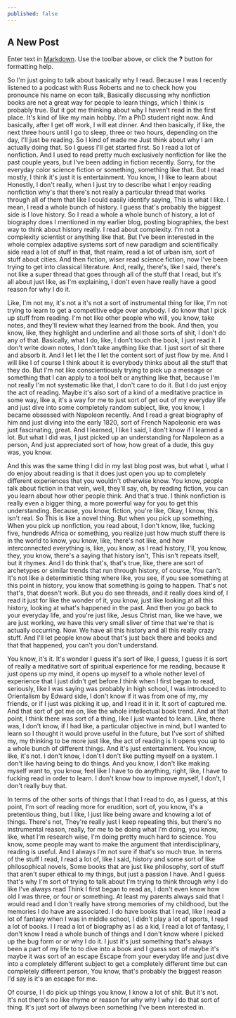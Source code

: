 ```yaml
---
published: false
---
```

## A New Post

Enter text in [Markdown](http://daringfireball.net/projects/markdown/). Use the toolbar above, or click the **?** button for formatting help.

So I'm just going to talk about basically why I read. Because I was I recently listened to a podcast with Russ Roberts and ne to check how you pronounce his name on econ talk, Basically discussing why nonfiction books are not a great way for people to learn things, which I think is probably true. But it got me thinking about why I haven't read in the first place. It's kind of like my main hobby. I'm a PhD student right now. And basically, after I get off work, I will eat dinner. And then basically, if like, the next three hours until I go to sleep, three or two hours, depending on the day, I'll just be reading. So I kind of made me Just think about why I am actually doing that. So I guess I'll get started first. So I read a lot of nonfiction. And I used to read pretty much exclusively nonfiction for like the past couple years, but I've been adding in fiction recently. Sorry, for the everyday color science fiction or something, something like that. But I read mostly, I think it's just it is entertainment. You know, I I like to learn about Honestly, I don't really, when I just try to describe what I enjoy reading nonfiction why's that there's not really a particular thread that works through all of them that like I could easily identify saying, This is what I like. I mean, I read a whole bunch of history. I guess that's probably the biggest side is I love history. So I read a whole a whole bunch of history, a lot of biography does I mentioned in my earlier blog, posting biographies, the best way to think about history really. I read about complexity. I'm not a complexity scientist or anything like that. But I've been interested in the whole complex adaptive systems sort of new paradigm and scientifically side read a lot of stuff in that, that realm, read a lot of urban ism, sort of stuff about cities. And then fiction, wiser read science fiction, now I've been trying to get into classical literature. And, really, there's, like I said, there's not like a super thread that goes through all of the stuff that I read, but it's all about just like, as I'm explaining, I don't even have really have a good reason for why I do it.

Like, I'm not my, it's not a it's not a sort of instrumental thing for like, I'm not trying to learn to get a competitive edge over anybody. I do know that I pick up stuff from reading. I'm not like other people who will, you know, take notes, and they'll review what they learned from the book. And then, you know, like, they highlight and underline and all those sorts of shit, I don't do any of that. Basically, what I do, like, I don't touch the book, I just read it. I don't write down notes, I don't take anything like that. I just sort of sit there and absorb it. And I let I let the I let the content sort of just flow by me. And I will like I of course I think about it is everybody thinks about all the stuff that they do. But I'm not like conscientiously trying to pick up a message or something that I can apply to a tool belt or anything like that, because I'm not really I'm not systematic like that, I don't care to do it. But I do just enjoy the act of reading. Maybe it's also sort of a kind of a meditative practice in some way, like a, it's a way for me to just sort of get out of my everyday life and just dive into some completely random subject, like, you know, I became obsessed with Napoleon recently. And I read a great biography of him and just diving into the early 1820, sort of French Napoleonic era was just fascinating, great. And I learned, I like I said, I don't know if I learned a lot. But what I did was, I just picked up an understanding for Napoleon as a person, And just appreciated sort of how, how great of a dude, this guy was, you know.

And this was the same thing I did in my last blog post was, but what I, what I do enjoy about reading is that it does just open you up to completely different experiences that you wouldn't otherwise know. You know, people talk about fiction in that vein, well, they'll say, oh, by reading fiction, you can you learn about how other people think. And that's true. I think nonfiction is really even a bigger thing, a more powerful way for you to get this understanding. Because, you know, fiction, you're like, Okay, I know, this isn't real. So This is like a novel thing. But when you pick up something, When you pick up nonfiction, you read about, I don't know, like, fucking five, hundreds Africa or something, you realize just how much stuff there is in the world to know, you know, like, there's not like, and how interconnected everything is, like, you know, as I read history, I'll, you know, they, you know, there's a saying that history isn't, This isn't repeats itself, but it rhymes. And I do think that's, that's true, like, there are sort of archetypes or similar trends that run through history, of course, You can't. It's not like a deterministic thing where like, you see, if you see something at this point in history, you know that something is going to happen. That's not that's, that doesn't work. But you do see threads, and it really does kind of, I read it just for like the wonder of it, you know, just like looking at all this history, looking at what's happened in the past. And then you go back to your everyday life, and you're just like, Jesus Christ man, like we have, we are just working, we have this very small sliver of time that we're that is actually occurring. Now. We have all this history and all this really crazy stuff. And I'll let people know about that's just back there and books and that that happened, you can't you don't understand. 

You know, it's it. It's wonder I guess it's sort of like, I guess, I guess it is sort of really a meditative sort of spiritual experience for me reading, because it just opens up my mind, it opens up myself to a whole nother level of experience that I just didn't get before.I think when I first began to read, seriously, like I was saying was probably in high school, I was introduced to Orientalism by Edward side, I don't know if it was from one of my, my friends, or if I just was picking it up, and I read it in it. It sort of captured me. And that sort of got me on, like the whole intellectual book trend. And at that point, I think there was sort of a thing, like I just wanted to learn. Like, there was, I don't know, if I had like, a particular objective in mind, but I wanted to learn so I thought it would prove useful in the future, but I've sort of shifted my, my thinking to be more just like, the act of reading is It opens you up to a whole bunch of different things. And it's just entertainment. You know, like, it's not. I don't know, I don't I don't like putting myself on a system. I don't like having being to do things. And you know, I don't like making myself want to, you know, feel like I have to do anything, right, like, I have to fucking read in order to learn. I don't know how to improve myself, I don't, I don't really buy that.

In terms of the other sorts of things that I that I read to do, as I guess, at this point, I'm sort of reading more for erudition, sort of, you know, it's a pretentious thing, but I like, I just like being aware and knowing a lot of things. There's not, They're really just I keep repeating this, but there's no instrumental reason, really, for me to be doing what I'm doing, you know, like, what I'm research wise, I'm doing pretty much hard to science. You know, some people may want to make the argument that interdisciplinary, reading is useful. And I always I'm not sure if that's so much true. In terms of the stuff I read, I read a lot of, like I said, history and some sort of like philosophical novels, Some books that are just like philosophy, sort of stuff that aren't super ethical to my things, but just a passion I have. And I guess that's why I'm sort of trying to talk about I'm trying to think through why I do like I've always read Think I first began to read as, I don't even know how old I was three, or four or something. At least my parents always said that I would read and I don't really have strong memories of my childhood, but the memories I do have are associated. I do have books that I read, like I read a lot of fantasy when I was in middle school, I didn't play a lot of sports, I read a lot of books. I I read a lot of biography as I as a kid, I read a lot of fantasy, I don't know I read a whole bunch of things and I don't know where I picked up the bug form or or why I do it. I just it's just something that's always been a part of my life to to dive into a book and I guess sort of maybe it's maybe it was sort of an escape Escape from your everyday life and just dive into a completely different subject to get a completely different time but can completely different person, You know, that's probably the biggest reason I'd say is it's an escape for me.

Of course, I I do pick up things you know, I know a lot of shit. But it's not. It's not there's no like rhyme or reason for why why I why I do that sort of thing. It's just sort of always been something I've been interested in.
